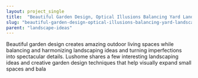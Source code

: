 ```yaml
---
layout: project_single
title:  "Beautiful Garden Design, Optical Illusions Balancing Yard Landscaping Ideas"
slug: "beautiful-garden-design-optical-illusions-balancing-yard-landscaping-ideas"
parent: "landscape-ideas"
---
```

Beautiful garden design creates amazing outdoor living spaces while balancing and harmonizing landscaping ideas and turning imperfections into spectacular details. Lushome shares a few interesting landscaping ideas and creative garden design techniques that help visually expand small spaces and bala